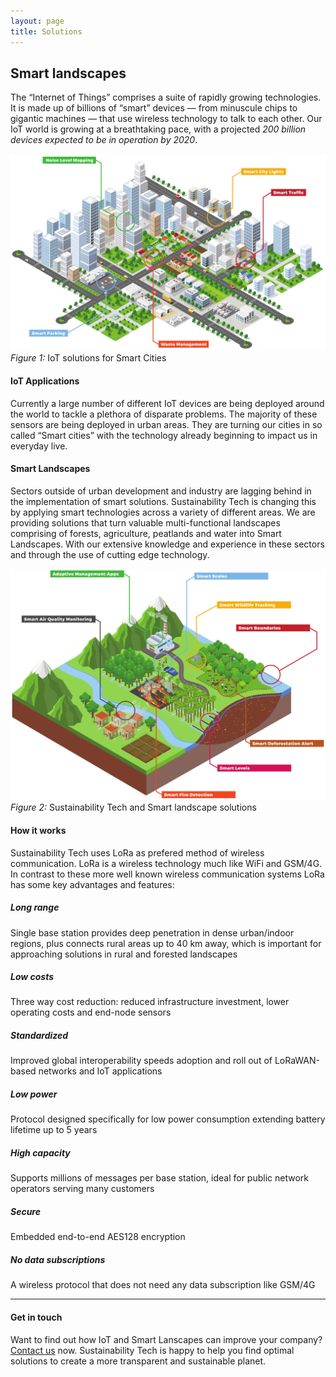 ```yaml
---
layout: page
title: Solutions
---
```


## Smart landscapes

The “Internet of Things” comprises a suite of rapidly growing technologies. It is made up of billions of “smart” devices — from minuscule chips to gigantic machines — that use wireless technology to talk to each other. Our IoT world is growing at a breathtaking pace, with a projected _200 billion devices expected to be in operation by 2020_.

<span class="image image-text right"><img src="/images/smartcity.jpg" alt="Smart city" /> <em>Figure 1:</em> IoT solutions for Smart Cities</span>
#### IoT Applications
Currently a large number of different IoT devices are being deployed around the world to tackle a plethora of disparate problems. The majority of these sensors are being deployed in urban areas. They are turning our cities in so called “Smart cities” with the technology already beginning to impact us in everyday live.

#### Smart Landscapes
Sectors outside of urban development and industry are lagging behind in the implementation of smart solutions. Sustainability Tech is changing this by applying smart technologies across a variety of different areas. We are providing solutions that turn valuable multi-functional landscapes comprising of forests, agriculture, peatlands and water into Smart Landscapes. With our extensive knowledge and experience in these sectors and through the use of cutting edge technology.

<span class="right image-text image"><img src="/images/smartlandscape.jpg" alt="Smart city" /> <em>Figure 2:</em> Sustainability Tech and Smart landscape solutions</span>

#### How it works
Sustainability Tech uses LoRa as prefered method of wireless communication. LoRa is a wireless technology much like WiFi and GSM/4G. In contrast to these more well known wireless communication systems LoRa has some key advantages and features:

##### Long range
Single base station provides deep penetration in dense urban/indoor regions, plus connects rural areas up to 40 km away, which is important for approaching solutions in rural and forested landscapes

##### Low costs
Three way cost reduction: reduced infrastructure investment, lower operating costs and end-node sensors

##### Standardized
Improved global interoperability speeds adoption and roll out of LoRaWAN-based networks and IoT applications

##### Low power
Protocol designed specifically for low power consumption extending battery lifetime up to 5 years

##### High capacity
Supports millions of messages per base station, ideal for public network operators serving many customers

##### Secure
Embedded end-to-end AES128 encryption

##### No data subscriptions
A wireless protocol that does not need any data subscription like GSM/4G

---

#### Get in touch
Want to find out how IoT and Smart Lanscapes can improve your company? [Contact us](/contact) now. Sustainability Tech is happy to help you find optimal solutions to create a more transparent and sustainable planet.
